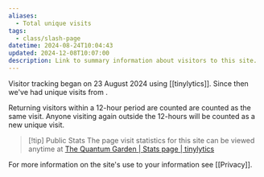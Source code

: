 ```yaml
---
aliases:
  - Total unique visits
tags:
  - class/slash-page
datetime: 2024-08-24T10:04:43
updated: 2024-12-08T10:07:00
description: Link to summary information about visitors to this site.
---
```

Visitor tracking began on 23 August 2024 using [[tinylytics]]. Since then we've had  <span class="tinylytics_hits"></span> unique visits from <span class="tinylytics_countries flags"></span>.

Returning visitors within a 12-hour period are counted are counted as the same visit. Anyone visiting again outside the 12-hours will be counted as a new unique visit.

> [!tip] Public Stats
> The page visit statistics for this site can be viewed anytime at [The Quantum Garden | Stats page | tinylytics](https://tinylytics.app/public/E3iDvbUS_jM8JfgnY6Ae)

For more information on the site's use to your information see [[Privacy]].